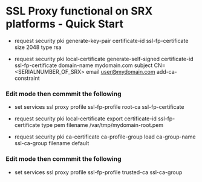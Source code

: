# SSL Proxy functional on SRX platforms - Quick Start

* request security pki generate-key-pair certificate-id ssl-fp-certificate size 2048 type rsa

* request security pki local-certificate generate-self-signed certificate-id ssl-fp-certificate domain-name mydomain.com subject CN=<SERIALNUMBER_OF_SRX> email user@mydomain.com add-ca-constraint

### Edit mode then commmit the following 
* set services ssl proxy profile ssl-fp-profile root-ca ssl-fp-certificate

* request security pki local-certificate export certificate-id ssl-fp-certificate type pem filename /var/tmp/mydomain-root.pem

* request security pki ca-certificate ca-profile-group load ca-group-name ssl-ca-group filename default

### Edit mode then commmit the following
* set services ssl proxy profile ssl-fp-profile trusted-ca ssl-ca-group
